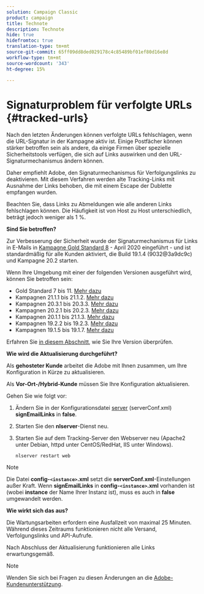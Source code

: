 ```yaml
---
solution: Campaign Classic
product: campaign
title: Technote
description: Technote
hide: true
hidefromtoc: true
translation-type: tm+mt
source-git-commit: 65ff09dd8ded029178c4c85489bf01ef80d16e8d
workflow-type: tm+mt
source-wordcount: '343'
ht-degree: 15%

---
```


# Signaturproblem für verfolgte URLs {#tracked-urls}

Nach den letzten Änderungen können verfolgte URLs fehlschlagen, wenn die URL-Signatur in der Kampagne aktiv ist. Einige Postfächer können stärker betroffen sein als andere, da einige Firmen über spezielle Sicherheitstools verfügen, die sich auf Links auswirken und den URL-Signaturmechanismus ändern können.

Daher empfiehlt Adobe, den Signaturmechanismus für Verfolgungslinks zu deaktivieren. Mit diesem Verfahren werden alte Tracking-Links mit Ausnahme der Links behoben, die mit einem Escape der Dublette empfangen wurden.

Beachten Sie, dass Links zu Abmeldungen wie alle anderen Links fehlschlagen können. Die Häufigkeit ist von Host zu Host unterschiedlich, beträgt jedoch weniger als 1 %.

**Sind Sie betroffen?**

Zur Verbesserung der Sicherheit wurde der Signaturmechanismus für Links in E-Mails in [Kampagne Gold Standard 8](../rn/using/gold-standard.md#gs8) - April 2020 eingeführt - und ist standardmäßig für alle Kunden aktiviert, die Build 19.1.4 (9032@3a9dc9c) und Kampagne 20.2 starten.

Wenn Ihre Umgebung mit einer der folgenden Versionen ausgeführt wird, können Sie betroffen sein:

* Gold Standard 7 bis 11. [Mehr dazu](../rn/using/gold-standard.md)
* Kampagnen 21.1.1 bis 21.1.2. [Mehr dazu](../rn/using/latest-release.md)
* Kampagnen 20.3.1 bis 20.3.3. [Mehr dazu](../rn/using/release--20-3.md)
* Kampagnen 20.2.1 bis 20.2.3. [Mehr dazu](../rn/using/release--20-2.md)
* Kampagnen 20.1.1 bis 21.1.3. [Mehr dazu](../rn/using/release--20-1.md)
* Kampagnen 19.2.2 bis 19.2.3. [Mehr dazu](../rn/using/release--19-2.md)
* Kampagnen 19.1.5 bis 19.1.7. [Mehr dazu](../rn/using/release--19-1.md)

Erfahren Sie [in diesem Abschnitt](../platform/using/launching-adobe-campaign.md#getting-your-campaign-version), wie Sie Ihre Version überprüfen.

**Wie wird die Aktualisierung durchgeführt?**

Als **gehosteter Kunde** arbeitet die Adobe mit Ihnen zusammen, um Ihre Konfiguration in Kürze zu aktualisieren.

Als **Vor-Ort-/Hybrid-Kunde** müssen Sie Ihre Konfiguration aktualisieren.

Gehen Sie wie folgt vor:

1. Ändern Sie in der Konfigurationsdatei [server](../installation/using/the-server-configuration-file.md) (serverConf.xml) **signEmailLinks** in **false**.
1. Starten Sie den **nlserver**-Dienst neu.
1. Starten Sie auf dem Tracking-Server den Webserver neu (Apache2 unter Debian, httpd unter CentOS/RedHat, IIS unter Windows).

   ```
   nlserver restart web
   ```

>[!NOTE]
>
>Die Datei **config-`<instance>`.xml** setzt die **serverConf.xml**-Einstellungen außer Kraft. Wenn **signEmailLinks** in **config-`<instance>`.xml** vorhanden ist (wobei **instance** der Name Ihrer Instanz ist), muss es auch in **false** umgewandelt werden.


**Wie wirkt sich das aus?**

Die Wartungsarbeiten erfordern eine Ausfallzeit von maximal 25 Minuten. Während dieses Zeitraums funktionieren nicht alle Versand, Verfolgungslinks und API-Aufrufe.

Nach Abschluss der Aktualisierung funktionieren alle Links erwartungsgemäß.

>[!NOTE]
>
>Wenden Sie sich bei Fragen zu diesen Änderungen an die [Adobe-Kundenunterstützung](https://helpx.adobe.com/de/enterprise/admin-guide.html/enterprise/using/support-for-experience-cloud.ug.html).

